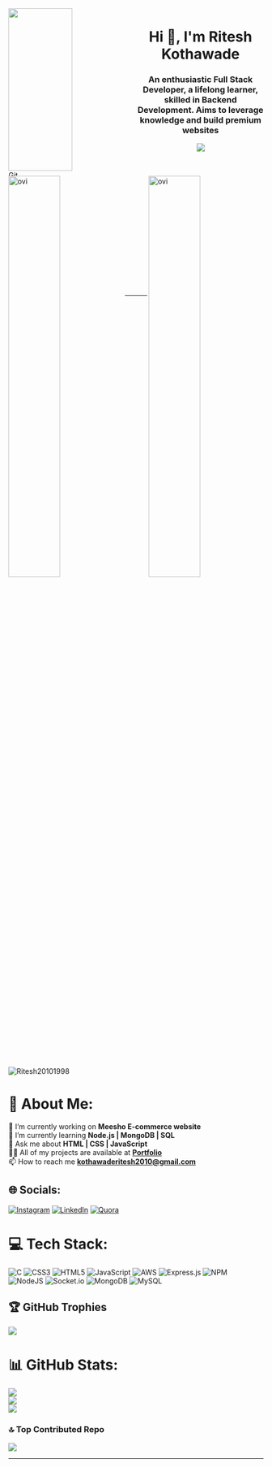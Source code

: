  <img align="left" src="https://media.tenor.com/Ug6cbVA1ZsMAAAAd/developer.gif" width="50%" height="320px"/>
 <img align="left" src="https://media.giphy.com/media/W5eoZHPpUx9sapR0eu/giphy.gif" width="100%" height="10px"
    alt="Git" />
     
<h1 align="center">Hi 👋, I'm Ritesh Kothawade</h1>
<h3 align="center">An enthusiastic Full Stack Developer, a lifelong learner, skilled in Backend Development. Aims to leverage knowledge and build premium websites
</h3>

<p align="center" color:"red">
     <a href="https://github.com/DenverCoder1/readme-typing-svg">
          <img src="https://readme-typing-svg.demolab.com/?lines=Hello! I am Ritesh Kothawade 🏽; I am a Full-Stack%20Web%20Developer 🏻‍💻; interested in Coding 🏃‍♂️♂️;Curious%20to%20learn%20new%20things !&font=Fira%20Code&center=true&width=440&height=45&color=#37bcf7&vCenter=true&size=22&pause=1000"></a>
      </p>
 
 
<!-- <img align="right" width=200px height=250px alt="side_sticker"
  src="https://media.giphy.com/media/TEnXkcsHrP4YedChhA/giphy.gif" />
  <br />
  
  <p align="">

  [![GitHub Streak](https://github-readme-streak-stats.herokuapp.com?user=Ritesh20101998&theme=github-dark&hide_border=true&date_format=j%20M%5B%20Y%5D)](https://git.io/streak-stats)
  <br />
  <br />
  </p> -->
  
  <p>
    <a href="https://github.com/Ritesh20101998"><span>
        <img align="left" 
          src="https://github-readme-stats.vercel.app/api/top-langs?username=Ritesh20101998&show_icons=true&locale=en&layout=compact&theme=github_dark&hide_border=true"
          alt="ovi" width="45%" />
          <img align="right"
          src="https://github-readme-stats.vercel.app/api?username=Ritesh20101998&show_icons=true&locale=en&theme=github_dark&hide_border=true"
          alt="ovi" width="45%"  />
      </span></a>
  </p>
<br />
<br />
<br />
<br />
<br />
<br />
<br />
<br />
<br />
<br />
<br />
<br />
<br />
<br />

********************************************************************************************************************************************************

<p align="left"> <img src="https://komarev.com/ghpvc/?username=Ritesh20101998&label=Profile%20views&color=0e75b6&style=flat" alt="Ritesh20101998" /> </p>

# 💫 About Me:
🔭 I’m currently working on **Meesho E-commerce website**<br>🌱 I’m currently learning **Node.js | MongoDB | SQL**<br>💬 Ask me about **HTML | CSS | JavaScript**<br>👨‍💻 All of my projects are available at **[Portfolio](https://Ritesh20101998.github.io/)**<br>📫 How to reach me **kothawaderitesh2010@gmail.com**


## 🌐 Socials:
[![Instagram](https://img.shields.io/badge/Instagram-%23E4405F.svg?logo=Instagram&logoColor=white)](https://www.instagram.com/riteshkothawade2010/) 
[![LinkedIn](https://img.shields.io/badge/LinkedIn-%230077B5.svg?logo=linkedin&logoColor=white)](https://www.linkedin.com/in/ritesh-kothawade-800879270/) 
[![Quora](https://img.shields.io/badge/Quora-%23B92B27.svg?logo=Quora&logoColor=white)](https://www.quora.com/profile/RITESH-KOTHAWADE-7) 

# 💻 Tech Stack:
![C](https://img.shields.io/badge/c-%2300599C.svg?style=for-the-badge&logo=c&logoColor=white) ![CSS3](https://img.shields.io/badge/css3-%231572B6.svg?style=for-the-badge&logo=css3&logoColor=white) ![HTML5](https://img.shields.io/badge/html5-%23E34F26.svg?style=for-the-badge&logo=html5&logoColor=white) ![JavaScript](https://img.shields.io/badge/javascript-%23323330.svg?style=for-the-badge&logo=javascript&logoColor=%23F7DF1E) ![AWS](https://img.shields.io/badge/AWS-%23FF9900.svg?style=for-the-badge&logo=amazon-aws&logoColor=white) ![Express.js](https://img.shields.io/badge/express.js-%23404d59.svg?style=for-the-badge&logo=express&logoColor=%2361DAFB) ![NPM](https://img.shields.io/badge/NPM-%23000000.svg?style=for-the-badge&logo=npm&logoColor=white) ![NodeJS](https://img.shields.io/badge/node.js-6DA55F?style=for-the-badge&logo=node.js&logoColor=white) ![Socket.io](https://img.shields.io/badge/Socket.io-black?style=for-the-badge&logo=socket.io&badgeColor=010101) ![MongoDB](https://img.shields.io/badge/MongoDB-%234ea94b.svg?style=for-the-badge&logo=mongodb&logoColor=white) ![MySQL](https://img.shields.io/badge/mysql-%2300f.svg?style=for-the-badge&logo=mysql&logoColor=white)


<!-- Proudly created with GPRM ( https://gprm.itsvg.in ) -->

## 🏆 GitHub Trophies
![](https://github-profile-trophy.vercel.app/?username=Ritesh20101998&theme=radical&no-frame=false&no-bg=false&margin-w=4)

# 📊 GitHub Stats:

![](https://github-readme-stats.vercel.app/api?username=Ritesh20101998&theme=dark&hide_border=false&include_all_commits=false&count_private=false)<br/>
![](https://github-readme-streak-stats.herokuapp.com/?user=Ritesh20101998&theme=dark&hide_border=false)<br/>
![](https://github-readme-stats.vercel.app/api/top-langs/?username=Ritesh20101998&theme=dark&hide_border=false&include_all_commits=false&count_private=false&layout=compact)

### 🔝 Top Contributed Repo
![](https://github-contributor-stats.vercel.app/api?username=Ritesh20101998&limit=5&theme=nord&combine_all_yearly_contributions=true)

<!-- ### 😂 Random Dev Meme
<img src="https://rm.up.railway.app/" width="512px"/> -->

---
<!-- [![](https://visitcount.itsvg.in/api?id=Ritesh20101998&icon=0&color=0)](https://visitcount.itsvg.in) -->

<!-- Proudly created with GPRM ( https://gprm.itsvg.in ) -->
